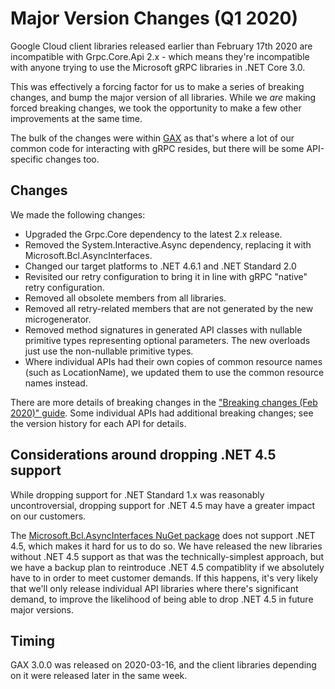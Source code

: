 # Major Version Changes (Q1 2020)

Google Cloud client libraries released earlier than February 17th 2020
are incompatible with Grpc.Core.Api 2.x - which means they're
incompatible with anyone trying to use the Microsoft gRPC libraries
in .NET Core 3.0.

This was effectively a forcing factor for us to make a series of
breaking changes, and bump the major version of all libraries. While
we *are* making forced breaking changes, we took the opportunity to make
a few other improvements at the same time.

The bulk of the changes were within
[GAX](https://github.com/googleapis/gax-dotnet) as that's where a
lot of our common code for interacting with gRPC resides, but there
will be some API-specific changes too.

## Changes

We made the following changes:

- Upgraded the Grpc.Core dependency to the latest 2.x release.
- Removed the System.Interactive.Async dependency, replacing it with
  Microsoft.Bcl.AsyncInterfaces.
- Changed our target platforms to .NET 4.6.1 and .NET Standard 2.0
- Revisited our retry configuration to bring it in line with gRPC
  "native" retry configuration.
- Removed all obsolete members from all libraries.
- Removed all retry-related members that are not generated by the new
  microgenerator.
- Removed method signatures in generated API classes with nullable
  primitive types representing optional parameters. The new overloads
  just use the non-nullable primitive types.
- Where individual APIs had their own copies of common resource
  names (such as LocationName), we updated them to use the common
  resource names instead.

There are more details of breaking changes in the ["Breaking changes (Feb 2020)" guide](guides/breaking-gax2.md).
Some individual APIs had additional breaking changes; see the version history for each API for details.

## Considerations around dropping .NET 4.5 support

While dropping support for .NET Standard 1.x was reasonably
uncontroversial, dropping support for .NET 4.5 may have a greater
impact on our customers.

The [Microsoft.Bcl.AsyncInterfaces NuGet
package](https://www.nuget.org/packages/Microsoft.Bcl.AsyncInterfaces)
does not support .NET 4.5, which makes it hard for us to do so. We
have released the new libraries without .NET 4.5 support as that was
the technically-simplest approach, but we have a backup plan
to reintroduce .NET 4.5 compatiblity if we absolutely have to in
order to meet customer demands. If this happens, it's very likely
that we'll only release individual API libraries where there's
significant demand, to improve the likelihood of being able to drop
.NET 4.5 in future major versions.

## Timing

GAX 3.0.0 was released on 2020-03-16, and the client libraries
depending on it were released later in the same week.
